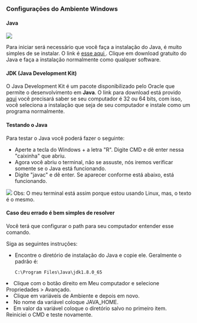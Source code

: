 ### Configurações do Ambiente Windows ###

#### Java
<img src="https://cdn.iconscout.com/icon/free/png-256/java-43-569305.png">


Para iniciar será necessário que você faça a instalação do Java, é muito simples de se instalar. O link é <a href="https://www.java.com/pt_BR/download/">esse aqui </a>. Clique em download gratuito do Java e faça a instalação normalmente como qualquer software.

#### JDK (Java Development Kit)
O Java Development Kit é um pacote disponibilizado pelo Oracle que permite o desenvolvimento em **Java**. O link para download está provido <a href="https://www.oracle.com/java/technologies/javase-jdk8-downloads.html">aqui</a> você precisará saber se seu computador é 32 ou 64 bits, com isso, você seleciona a instalação que seja de seu computador e instale como um programa normalmente.

#### Testando o Java
Para testar o Java você poderá fazer o seguinte:

<ul>
    <li> Aperte a tecla do Windows + a letra "R". Digite CMD e dê enter nessa "caixinha" que abriu.</li>
    <li>Agora você abriu o terminal, não se assuste, nós iremos verificar somente se o Java está funcionando.</li>
    <li>Digite "javac" e dê enter. Se aparecer conforme está abaixo, está funcionando.
</ul>

<img src="https://i.imgur.com/XoQj6x1.png">
Obs: O meu terminal está assim porque estou usando Linux, mas, o texto é o mesmo.


#### Caso deu errado é bem simples de resolver ####
Você terá que configurar o path para seu computador entender esse comando.

Siga as seguintes instruções:

<ul>
    <li>Encontre o diretório de instalação do Java e copie ele. Geralmente o padrão é: </li> 
    
    C:\Program Files\Java\jdk1.8.0_65
</ul>
    <li>Clique com o botão direito em Meu computador e selecione Propriedades > Avançado.</li>
    <li>Clique em variáveis de Ambiente e depois em novo.</li>
    <li>No nome da variável coloque JAVA_HOME.</li>
    <li> Em valor da variável coloque o diretório salvo no primeiro item.</li>
    Reiniciei o CMD e teste novamente.
